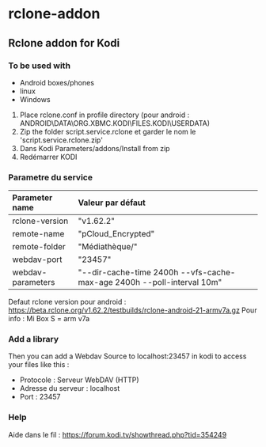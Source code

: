# rclone-addon
## Rclone addon for Kodi 

### To be used with 
- Android boxes/phones
- linux
- Windows

1. Place rclone.conf in profile directory (pour android : ANDROID\DATA\ORG.XBMC.KODI\FILES\.KODI\USERDATA)
2. Zip the folder script.service.rclone et garder le nom le 'script.service.rclone.zip'
3. Dans Kodi Parameters/addons/Install from zip
4. Redémarrer KODI

### Parametre du service
|Parameter name|Valeur par défaut|
|:--|:--|
|rclone-version		|"v1.62.2"|
|remote-name			|"pCloud_Encrypted"|
|remote-folder		|"Médiathèque/"|
|webdav-port			|"23457"|
|webdav-parameters	|"--dir-cache-time 2400h --vfs-cache-max-age 2400h --poll-interval 10m"|


Defaut rclone version pour android : https://beta.rclone.org/v1.62.2/testbuilds/rclone-android-21-armv7a.gz
 Pour info : Mi Box S = arm v7a

### Add a library
Then you can add a Webdav Source to localhost:23457 in kodi to access your files like this : 
  - Protocole : Serveur WebDAV (HTTP)
  - Adresse du serveur : localhost
  - Port : 23457

### Help
Aide dans le fil : https://forum.kodi.tv/showthread.php?tid=354249
